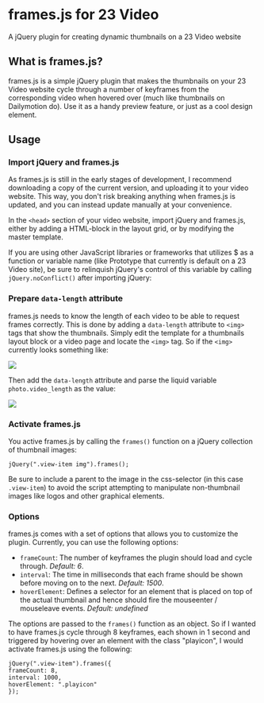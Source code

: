 # frames.js for 23 Video
A jQuery plugin for creating dynamic thumbnails on a 23 Video website

## What is frames.js?
frames.js is a simple jQuery plugin that makes the thumbnails on your 23 Video website cycle through a number of keyframes from the corresponding video when hovered over (much like thumbnails on Dailymotion do). Use it as a handy preview feature, or just as a cool design element.

## Usage

### Import jQuery and frames.js
As frames.js is still in the early stages of development, I recommend downloading a copy of the current version, and uploading it to your video website. This way, you don't risk breaking anything when frames.js is updated, and you can instead update manually at your convenience.

In the `<head>` section of your video website, import jQuery and frames.js, either by adding a HTML-block in the layout grid, or by modifying the master template.

   <script type="text/javascript" src="//ajax.googleapis.com/ajax/libs/jquery/1.8.2/jquery.min.js"></script>
   <script type="text/javascript" src="/files/frames.js"></script>

If you are using other JavaScript libraries or frameworks that utilizes $ as a function or variable name (like Prototype that currently is default on a 23 Video site), be sure to relinquish jQuery's control of this variable by calling `jQuery.noConflict()` after importing jQuery:

   <script type="text/javascript" src="//ajax.googleapis.com/ajax/libs/jquery/1.8.0/jquery.min.js"></script>
   <script type="text/javascript">
   	   jQuery.noConflict();
   </script>
   <script type="text/javascript" src="/files/frames.js"></script>

### Prepare `data-length` attribute
frames.js needs to know the length of each video to be able to request frames correctly. This is done by adding a `data-length` attribute to `<img>` tags that show the thumbnails. Simply edit the template for a thumbnails layout block or a video page and locate the `<img>` tag.
So if the `<img>` currently looks something like:

   <img src="{{photo.thumbnail_url}}" width="{{photo.thumbnail_width}}" height="{{photo.thumbnail_height}}" />

Then add the `data-length` attribute and parse the liquid variable `photo.video_length` as the value:

   <img src="{{photo.thumbnail_url}}" width="{{photo.thumbnail_width}}" height="{{photo.thumbnail_height}}" data-length="{{photo.video_length}}" />

### Activate frames.js
You active frames.js by calling the `frames()` function on a jQuery collection of thumbnail images:

    jQuery(".view-item img").frames();

Be sure to include a parent to the image in the css-selector (in this case `.view-item`) to avoid the script attempting to manipulate non-thumbnail images like logos and other graphical elements.

### Options
frames.js comes with a set of options that allows you to customize the plugin. Currently, you can use the following options:

* `frameCount`: The number of keyframes the plugin should load and cycle through. *Default: 6*.
* `interval`: The time in milliseconds that each frame should be shown before moving on to the next. *Default: 1500*.
* `hoverElement`: Defines a selector for an element that is placed on top of the actual thumbnail and hence should fire the mouseenter / mouseleave events. *Default: undefined*

The options are passed to the `frames()` function as an object. So if I wanted to have frames.js cycle through 8 keyframes, each shown in 1 second and triggered by hovering over an element with the class "playicon", I would activate frames.js using the following:

    jQuery(".view-item").frames({
	frameCount: 8,
	interval: 1000,
	hoverElement: ".playicon"
    });
